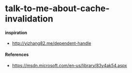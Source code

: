 ﻿# talk-to-me-about-cache-invalidation

#### inspiration 

- http://yizhang82.me/dependent-handle

#### References

- https://msdn.microsoft.com/en-us/library/83y4ak54.aspx
